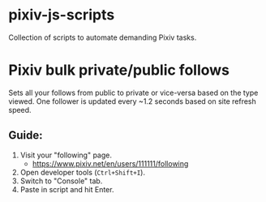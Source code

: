 # pixiv-js-scripts
Collection of scripts to automate demanding Pixiv tasks.

# Pixiv bulk private/public follows
Sets all your follows from public to private or vice-versa based on the type viewed.
One follower is updated every ~1.2 seconds based on site refresh speed.

## Guide:
1. Visit your "following" page.
	- https://www.pixiv.net/en/users/111111/following
3. Open developer tools (`Ctrl+Shift+I`).
4. Switch to "Console" tab.
5. Paste in script and hit Enter.

